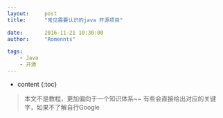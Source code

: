 ```yaml
---
layout:     post
title:      "常见需要认识的java 开源项目"

date:       2016-11-21 10:30:00
author:     "Romennts"

tags:
    - Java
    - 开源
---
```


* content
{:toc}

> 本文不是教程，更加偏向于一个知识体系~~
  有些会直接给出对应的关键字，如果不了解自行Google
